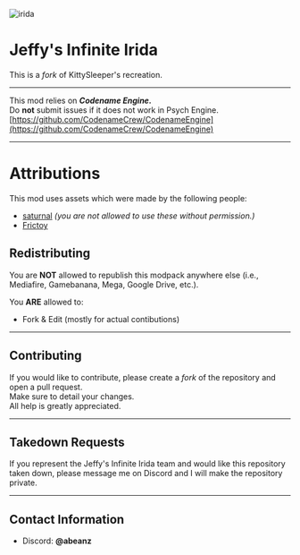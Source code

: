 ![irida](https://static.wikia.nocookie.net/fridaynightfunking/images/7/71/IridaLogo.png/revision/latest/scale-to-width/360?cb=20241214011302)

# Jeffy's Infinite Irida

This is a *fork* of KittySleeper's recreation.  

---

This mod relies on ***Codename Engine.***  
Do **not** submit issues if it does not work in Psych Engine.  
[https://github.com/CodenameCrew/CodenameEngine](https://github.com/CodenameCrew/CodenameEngine)  

---

# Attributions
This mod uses assets which were made by the following people:  
- [saturnal](https://www.youtube.com/@saturnalmania)  *(you are not allowed to use these without permission.)*
- [Frictoy](https://www.youtube.com/channel/UCroWhqwtUZ7Z_ZedIgzNDdw)  

## Redistributing

You are **NOT** allowed to republish this modpack anywhere else (i.e., Mediafire, Gamebanana, Mega, Google Drive, etc.).  

You **ARE** allowed to:  
- Fork & Edit  (mostly for actual contibutions)  

---

## Contributing

If you would like to contribute, please create a *fork* of the repository and open a pull request.  
Make sure to detail your changes.  
All help is greatly appreciated.  

---

## Takedown Requests

If you represent the Jeffy's Infinite Irida team and would like this repository taken down, please message me on Discord and I will make the repository private.

---

## Contact Information

- Discord: **@abeanz**  
